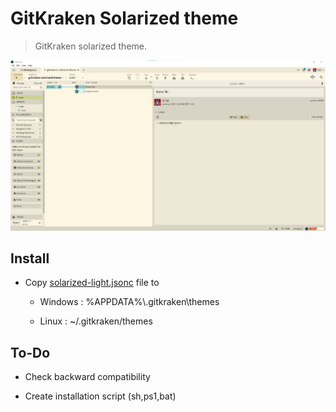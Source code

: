 # GitKraken Solarized theme

> GitKraken solarized theme.

![ScreenShot](https://raw.githubusercontent.com/shblue21/gitkraken-solarized-theme/main/gitkraken-solarized-theme.png)

## Install

- Copy [solarized-light.jsonc](https://raw.githubusercontent.com/shblue21/gitkraken-solarized-theme/main/solarized-light.jsonc) file to
  
  - Windows : %APPDATA%\\.gitkraken\themes
  
  - Linux : ~/.gitkraken/themes 



## To-Do


- Check backward compatibility

- Create installation script (sh,ps1,bat)
  
  
